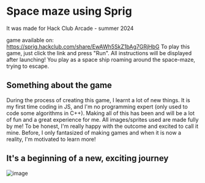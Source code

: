 # Space maze using Sprig 
It was made for Hack Club Arcade - summer 2024

game available on: https://sprig.hackclub.com/share/EwAWh5SkZ1bAg7GRjHbG
To play this game, just click the link and press "Run". All instructions will be displayed after launching!
You play as a space ship roaming around the space-maze, trying to escape.

## Something about the game
During the process of creating this game, I learnt a lot of new things. It is my first time coding in JS, and I'm no programming expert (only used to code some algorithms in C++).
Making all of this has been and will be a lot of fun and a great experience for me. 
All images/sprites used are made fully by me! 
To be honest, I'm really happy with the outcome and excited to call it mine. Before, I only fantasized of making games and when it is now a reality, I'm motivated to learn more!

## It's a beginning of a new, exciting journey

![image](https://github.com/user-attachments/assets/313b2a76-33e8-4717-8111-413ce4f0bdc0)
